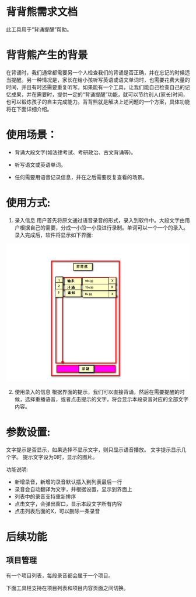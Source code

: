 # 背背熊需求文档

此工具用于“背诵提醒”帮助。

# 背背熊产生的背景
在背诵时，我们通常都需要另一个人检查我们的背诵是否正确，并在忘记的时候适当提醒。另一种情况是，家长在给小孩听写英语或语文单词时，也需要花费大量的时间，并且有时还需要重复听写。如果能有一个工具，让我们能自己检查自己的记忆成果，并在需要时，提供一定的“背诵提醒”功能，就可以节约别人(家长)时间，也可以锻炼孩子的自主完成能力。背背熊就是解决上述问题的一个方案，具体功能将在下面详细介绍。

# 使用场景：

* 背诵大段文字(如法律考试、考研政治、古文背诵等)。

* 听写语文或英语单词。

* 任何需要用语音记录信息，并在之后需要反复查看的场景。

# 使用方式:

1. 录入信息
用户首先将原文通过语音录音的形式，录入到软件中。大段文字由用户根据自己的需要，分成一小段一小段进行录制。单词可以一个一个的录入。录入完成后，软件将显示如下界面:

![](/2019-10-13_184809.png)

2. 使用录入的信息
根据界面的提示，我们可以直接背诵，然后在需要提醒的时候，选择重播语音，或者点击提示的文字，将会显示本段录音对应的全部文字内容。


# 参数设置:

文字提示是否显示，如果选择不显示文字，则只显示语音播放。
文字提示显示几个字。
提示文字设为0时，显示的图片。

功能说明:

- 新增录音，新增的录音默认插入到列表最后一行
- 录音会自动翻译为文字，并根据设置，显示到界面上
- 列表中的录音支持重新排序
- 点击文字，会弹出窗口，显示本段文字所有内容
- 点击列表后面的X，可以删除一条录音

# 后续功能

## 项目管理

有一个项目列表，每段录音都会属于一个项目。

下面工具栏支持在项目列表和项目内容页面之间切换。